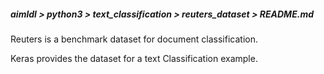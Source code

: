 ##### aimldl > python3 > text_classification >  reuters_dataset > README.md

Reuters is a benchmark dataset for document classification.

Keras provides the dataset for a text Classification example.
